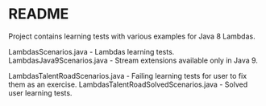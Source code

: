 # README #

Project contains learning tests with various examples for Java 8 Lambdas.

LambdasScenarios.java - Lambdas learning tests.
LambdasJava9Scenarios.java - Stream extensions available only in Java 9.

LambdasTalentRoadScenarios.java - Failing learning tests for user to fix them as an exercise. 
LambdasTalentRoadSolvedScenarios.java - Solved user learning tests.